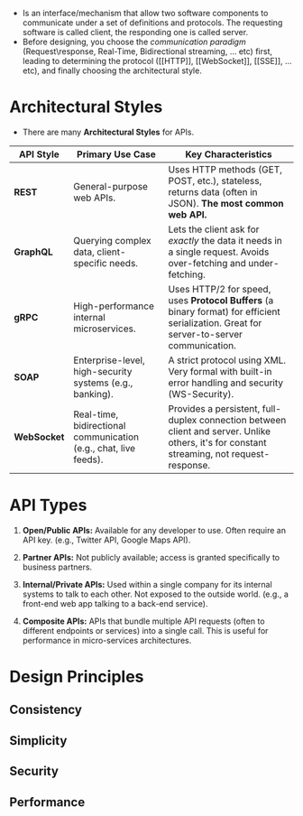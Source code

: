 - Is an interface/mechanism that allow two software components to communicate under a set of definitions and protocols. The requesting software is called client, the responding one is called server.
- Before designing, you choose the *communication paradigm* (Request\response, Real-Time, Bidirectional streaming, ... etc) first, leading to determining the protocol ([[HTTP]], [[WebSocket]], [[SSE]], ... etc), and finally choosing the architectural style.
# Architectural Styles
- There are many **Architectural Styles** for APIs.

| API Style     | Primary Use Case                                                 | Key Characteristics                                                                                                                        |
| ------------- | ---------------------------------------------------------------- | ------------------------------------------------------------------------------------------------------------------------------------------ |
| **REST**      | General-purpose web APIs.                                        | Uses HTTP methods (GET, POST, etc.), stateless, returns data (often in JSON). **The most common web API.**                                 |
| **GraphQL**   | Querying complex data, client-specific needs.                    | Lets the client ask for _exactly_ the data it needs in a single request. Avoids over-fetching and under-fetching.                          |
| **gRPC**      | High-performance internal microservices.                         | Uses HTTP/2 for speed, uses **Protocol Buffers** (a binary format) for efficient serialization. Great for server-to-server communication.  |
| **SOAP**      | Enterprise-level, high-security systems (e.g., banking).         | A strict protocol using XML. Very formal with built-in error handling and security (WS-Security).                                          |
| **WebSocket** | Real-time, bidirectional communication (e.g., chat, live feeds). | Provides a persistent, full-duplex connection between client and server. Unlike others, it's for constant streaming, not request-response. |
# API Types
1. **Open/Public APIs:** Available for any developer to use. Often require an API key. (e.g., Twitter API, Google Maps API).

2. **Partner APIs:** Not publicly available; access is granted specifically to business partners.

3. **Internal/Private APIs:** Used within a single company for its internal systems to talk to each other. Not exposed to the outside world. (e.g., a front-end web app talking to a back-end service).

4. **Composite APIs:** APIs that bundle multiple API requests (often to different endpoints or services) into a single call. This is useful for performance in micro-services architectures.
# Design Principles
## Consistency
## Simplicity
## Security
## Performance